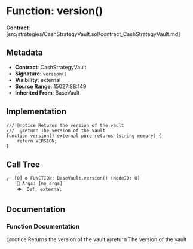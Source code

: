 # Function: version()

**Contract**: [src/strategies/CashStrategyVault.sol/contract_CashStrategyVault.md]

## Metadata

- **Contract**: CashStrategyVault
- **Signature**: `version()`
- **Visibility**: external
- **Source Range**: 15027:88:149
- **Inherited From**: BaseVault

## Implementation

```solidity
/// @notice Returns the version of the vault
///  @return The version of the vault
function version() external pure returns (string memory) {
    return VERSION;
}
```

## Call Tree

```
┌─ [0] ⚙️ FUNCTION: BaseVault.version() (NodeID: 0)
    💬 Args: [no args]
    👁️  Def: external
```

## Documentation

### Function Documentation

@notice Returns the version of the vault
 @return The version of the vault
